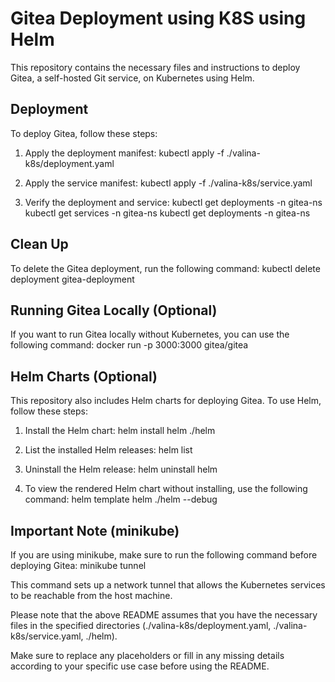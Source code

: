# Gitea Deployment using K8S using Helm

This repository contains the necessary files and instructions to deploy Gitea, a self-hosted Git service, on Kubernetes using Helm.

## Deployment

To deploy Gitea, follow these steps:

1. Apply the deployment manifest:
kubectl apply -f ./valina-k8s/deployment.yaml

2. Apply the service manifest:
kubectl apply -f ./valina-k8s/service.yaml

3. Verify the deployment and service:
kubectl get deployments -n gitea-ns
kubectl get services -n gitea-ns
kubectl get deployments -n gitea-ns


## Clean Up

To delete the Gitea deployment, run the following command:
kubectl delete deployment gitea-deployment


## Running Gitea Locally (Optional)

If you want to run Gitea locally without Kubernetes, you can use the following command:
docker run -p 3000:3000 gitea/gitea

## Helm Charts (Optional)

This repository also includes Helm charts for deploying Gitea. To use Helm, follow these steps:

1. Install the Helm chart:
helm install helm ./helm

2. List the installed Helm releases:
helm list

3. Uninstall the Helm release:
helm uninstall helm

4. To view the rendered Helm chart without installing, use the following command:
helm template helm ./helm --debug

## Important Note (minikube)

If you are using minikube, make sure to run the following command before deploying Gitea:
minikube tunnel


This command sets up a network tunnel that allows the Kubernetes services to be reachable from the host machine.

Please note that the above README assumes that you have the necessary files in the specified directories (./valina-k8s/deployment.yaml, ./valina-k8s/service.yaml, ./helm).

Make sure to replace any placeholders or fill in any missing details according to your specific use case before using the README.